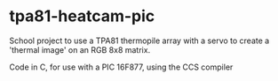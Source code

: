 # tpa81-heatcam-pic
School project to use a TPA81 thermopile array with a servo to create a 'thermal image' on an RGB 8x8 matrix.

Code in C, for use with a PIC 16F877, using the CCS compiler
